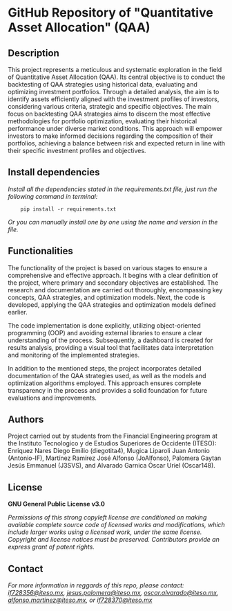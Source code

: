 
# GitHub Repository of "Quantitative Asset Allocation" (QAA)


## Description

This project represents a meticulous and systematic exploration in the field of Quantitative Asset Allocation (QAA). Its central objective is to conduct the backtesting of QAA strategies using historical data, evaluating and optimizing investment portfolios. Through a detailed analysis, the aim is to identify assets efficiently aligned with the investment profiles of investors, considering various criteria, strategic and specific objectives. The main focus on backtesting QAA strategies aims to discern the most effective methodologies for portfolio optimization, evaluating their historical performance under diverse market conditions. This approach will empower investors to make informed decisions regarding the composition of their portfolios, achieving a balance between risk and expected return in line with their specific investment profiles and objectives.


## Install dependencies

*Install all the dependencies stated in the requirements.txt file, just run the following command in terminal:*

        pip install -r requirements.txt
        
*Or you can manually install one by one using the name and version in the file.*


## Functionalities

The functionality of the project is based on various stages to ensure a comprehensive and effective approach. It begins with a clear definition of the project, where primary and secondary objectives are established. The research and documentation are carried out thoroughly, encompassing key concepts, QAA strategies, and optimization models. Next, the code is developed, applying the QAA strategies and optimization models defined earlier.

The code implementation is done explicitly, utilizing object-oriented programming (OOP) and avoiding external libraries to ensure a clear understanding of the process. Subsequently, a dashboard is created for results analysis, providing a visual tool that facilitates data interpretation and monitoring of the implemented strategies.

In addition to the mentioned steps, the project incorporates detailed documentation of the QAA strategies used, as well as the models and optimization algorithms employed. This approach ensures complete transparency in the process and provides a solid foundation for future evaluations and improvements.


## Authors

Project carried out by students from the Financial Engineering program at the Instituto Tecnologico y de Estudios Superiores de Occidente (ITESO): Enriquez Nares Diego Emilio (diegotita4), Mugica Liparoli Juan Antonio (Antonio-IF), Martínez Ramírez José Alfonso (JoAlfonso), Palomera Gaytan Jesús Emmanuel (J3SVS), and Alvarado Garnica Óscar Uriel (Oscar148).

## License
**GNU General Public License v3.0** 

*Permissions of this strong copyleft license are conditioned on making available complete source code of licensed works and modifications, which include larger works using a licensed work, under the same license. Copyright and license notices must be preserved. Contributors provide an express grant of patent rights.*


## Contact
*For more information in reggards of this repo, please contact: if728356@iteso.mx, jesus.palomera@iteso.mx, oscar.alvarado@iteso.mx, alfonso.martinez@iteso.mx, or if728370@iteso.mx*
